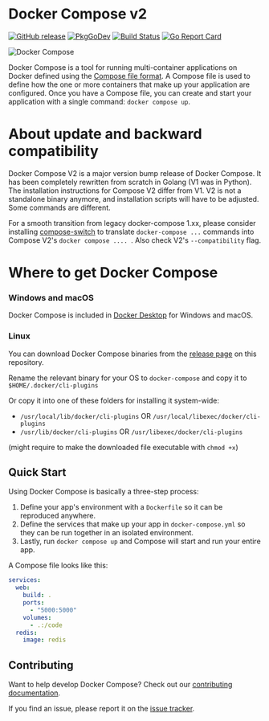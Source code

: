 # Docker Compose v2

[![GitHub release](https://img.shields.io/github/release/docker/compose.svg?style=flat-square)](https://github.com/docker/compose/releases/latest)
[![PkgGoDev](https://img.shields.io/badge/go.dev-docs-007d9c?style=flat-square&logo=go&logoColor=white)](https://pkg.go.dev/github.com/docker/compose/v2)
[![Build Status](https://img.shields.io/github/workflow/status/docker/compose/ci?label=ci&logo=github&style=flat-square)](https://github.com/docker/compose/actions?query=workflow%3Aci)
[![Go Report Card](https://goreportcard.com/badge/github.com/docker/compose/v2?style=flat-square)](https://goreportcard.com/report/github.com/docker/compose/v2)

![Docker Compose](https://raw.githubusercontent.com/docker/compose/v2/logo.png?raw=true "Docker Compose Logo")

Docker Compose is a tool for running multi-container applications on Docker
defined using the [Compose file format](https://compose-spec.io).
A Compose file is used to define how the one or more containers that make up
your application are configured.
Once you have a Compose file, you can create and start your application with a
single command: `docker compose up`.

# About update and backward compatibility

Docker Compose V2 is a major version bump release of Docker Compose. It has been completely rewritten from scratch in Golang (V1 was in Python). The installation instructions for Compose V2 differ from V1. V2 is not a standalone binary anymore, and installation scripts will have to be adjusted. Some commands are different.

For a smooth transition from legacy docker-compose 1.xx, please consider installing [compose-switch](https://github.com/docker/compose-switch) to translate `docker-compose ...` commands into Compose V2's `docker compose .... `. Also check V2's `--compatibility` flag.

# Where to get Docker Compose

### Windows and macOS

Docker Compose is included in
[Docker Desktop](https://www.docker.com/products/docker-desktop)
for Windows and macOS.

### Linux

You can download Docker Compose binaries from the
[release page](https://github.com/docker/compose/releases) on this repository.

Rename the relevant binary for your OS to `docker-compose` and copy it to `$HOME/.docker/cli-plugins`

Or copy it into one of these folders for installing it system-wide:

* `/usr/local/lib/docker/cli-plugins` OR `/usr/local/libexec/docker/cli-plugins`
* `/usr/lib/docker/cli-plugins` OR `/usr/libexec/docker/cli-plugins`

(might require to make the downloaded file executable with `chmod +x`)


Quick Start
-----------

Using Docker Compose is basically a three-step process:
1. Define your app's environment with a `Dockerfile` so it can be
   reproduced anywhere.
2. Define the services that make up your app in `docker-compose.yml` so
   they can be run together in an isolated environment.
3. Lastly, run `docker compose up` and Compose will start and run your entire
   app.

A Compose file looks like this:

```yaml
services:
  web:
    build: .
    ports:
      - "5000:5000"
    volumes:
      - .:/code
  redis:
    image: redis
```

Contributing
------------

Want to help develop Docker Compose? Check out our
[contributing documentation](CONTRIBUTING.md).

If you find an issue, please report it on the
[issue tracker](https://github.com/docker/compose/issues/new/choose).
